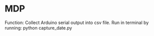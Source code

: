 # MDP
Function: Collect Arduino serial output into csv file.
Run in terminal by running: python capture_date.py

